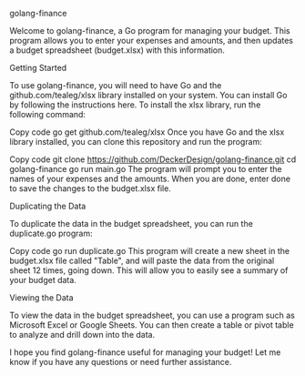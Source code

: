 golang-finance

Welcome to golang-finance, a Go program for managing your budget. This program allows you to enter your expenses and amounts, and then updates a budget spreadsheet (budget.xlsx) with this information.

Getting Started

To use golang-finance, you will need to have Go and the github.com/tealeg/xlsx library installed on your system. You can install Go by following the instructions here. To install the xlsx library, run the following command:

Copy code
go get github.com/tealeg/xlsx
Once you have Go and the xlsx library installed, you can clone this repository and run the program:

Copy code
git clone https://github.com/DeckerDesign/golang-finance.git
cd golang-finance
go run main.go
The program will prompt you to enter the names of your expenses and the amounts. When you are done, enter done to save the changes to the budget.xlsx file.

Duplicating the Data

To duplicate the data in the budget spreadsheet, you can run the duplicate.go program:

Copy code
go run duplicate.go
This program will create a new sheet in the budget.xlsx file called "Table", and will paste the data from the original sheet 12 times, going down. This will allow you to easily see a summary of your budget data.

Viewing the Data

To view the data in the budget spreadsheet, you can use a program such as Microsoft Excel or Google Sheets. You can then create a table or pivot table to analyze and drill down into the data.

I hope you find golang-finance useful for managing your budget! Let me know if you have any questions or need further assistance.
